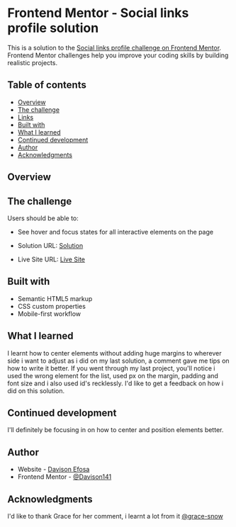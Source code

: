# Frontend Mentor - Social links profile solution

This is a solution to the [Social links profile challenge on Frontend Mentor](https://www.frontendmentor.io/challenges/social-links-profile-UG32l9m6dQ). Frontend Mentor challenges help you improve your coding skills by building realistic projects. 

## Table of contents

  - [Overview](#overview)
  - [The challenge](#the-challenge)
  - [Links](#links)
  - [Built with](#built-with)
  - [What I learned](#what-i-learned)
  - [Continued development](#continued-development)
  - [Author](#author)
  - [Acknowledgments](#acknowledgments)


## Overview


## The challenge

Users should be able to:

- See hover and focus states for all interactive elements on the page

- Solution URL: [Solution](https://github.com/Davison141/Second-Attempt.git)
- Live Site URL: [Live Site](https://davison141.github.io/Second-Attempt/)

## Built with

- Semantic HTML5 markup
- CSS custom properties
- Mobile-first workflow

## What I learned

I learnt how to center elements without adding huge margins to wherever side i want to adjust as i did on my last solution, a comment gave me tips on how to write it better. If you went through my last project, you'll notice i used the wrong element for the list, used px on the margin, padding and font size and i also used id's recklessly. I'd like to get a feedback on how i did on this solution.  

## Continued development

I'll definitely be focusing in on how to center and position elements better.


## Author

- Website - [Davison Efosa](https://davison141.github.io/Second-Attempt/)
- Frontend Mentor - [@Davison141](https://www.frontendmentor.io/profile/Davison141)

## Acknowledgments

I'd like to thank Grace for her comment, i learnt a lot from it [@grace-snow](https://www.frontendmentor.io/profile/grace-snow)
